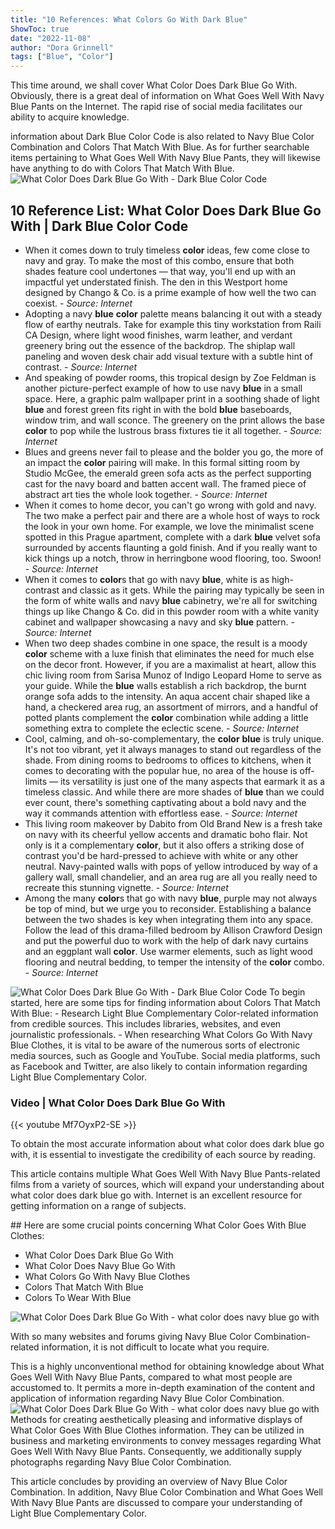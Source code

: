 ```yaml
---
title: "10 References: What Colors Go With Dark Blue"
ShowToc: true 
date: "2022-11-08"
author: "Dora Grinnell" 
tags: ["Blue", "Color"]
---
```


	
This time around, we shall cover What Color Does Dark Blue Go With. Obviously, there is a great deal of information on What Goes Well With Navy Blue Pants on the Internet. The rapid rise of social media facilitates our ability to acquire knowledge.

information about Dark Blue Color Code is also related to Navy Blue Color Combination and Colors That Match With Blue. As for further searchable items pertaining to What Goes Well With Navy Blue Pants, they will likewise have anything to do with Colors That Match With Blue.
<img loading="lazy" src="http://shamrockroseaussies.com/yahoo_site_admin/assets/images/DSC_0349.95233123_std.jpg" onerror="this.onerror=null;this.src='https://blogger.googleusercontent.com/img/a/AVvXsEhe7F7TRXHtjiKvHb5vS7DmnxvpHiDyoYyYvm1nHB3Qp2_w3BnM6A2eq4v7FYxCC9bfZt3a9vIMtAYEKUiaDQbHMg-ViyGmRIj39MLp0bGFfgfYw1Dc9q_H-T0wiTm3l0Uq42dETrN9eC8aGJ9_IORZsxST1AcLR7np1koOfcc7tnHa4S8Mwz_xD9d0=s16000';" alt="What Color Does Dark Blue Go With - Dark Blue Color Code" >

## 10 Reference List: What Color Does Dark Blue Go With | Dark Blue Color Code
-   When it comes down to truly timeless **color** ideas, few come close to navy and gray. To make the most of this combo, ensure that both shades feature cool undertones — that way, you'll end up with an impactful yet understated finish. The den in this Westport home designed by Chango & Co. is a prime example of how well the two can coexist. - <cite>Source: Internet</cite>
-   Adopting a navy **blue** **color** palette means balancing it out with a steady flow of earthy neutrals. Take for example this tiny workstation from Raili CA Design, where light wood finishes, warm leather, and verdant greenery bring out the essence of the backdrop. The shiplap wall paneling and woven desk chair add visual texture with a subtle hint of contrast. - <cite>Source: Internet</cite>
-   And speaking of powder rooms, this tropical design by Zoe Feldman is another picture-perfect example of how to use navy **blue** in a small space. Here, a graphic palm wallpaper print in a soothing shade of light **blue** and forest green fits right in with the bold **blue** baseboards, window trim, and wall sconce. The greenery on the print allows the base **color** to pop while the lustrous brass fixtures tie it all together. - <cite>Source: Internet</cite>
-   Blues and greens never fail to please and the bolder you go, the more of an impact the **color** pairing will make. In this formal sitting room by Studio McGee, the emerald green sofa acts as the perfect supporting cast for the navy board and batten accent wall. The framed piece of abstract art ties the whole look together. - <cite>Source: Internet</cite>
-   When it comes to home decor, you can't go wrong with gold and navy. The two make a perfect pair and there are a whole host of ways to rock the look in your own home. For example, we love the minimalist scene spotted in this Prague apartment, complete with a dark **blue** velvet sofa surrounded by accents flaunting a gold finish. And if you really want to kick things up a notch, throw in herringbone wood flooring, too. Swoon! - <cite>Source: Internet</cite>
-   When it comes to **color**s that go with navy **blue**, white is as high-contrast and classic as it gets. While the pairing may typically be seen in the form of white walls and navy **blue** cabinetry, we're all for switching things up like Chango & Co. did in this powder room with a white vanity cabinet and wallpaper showcasing a navy and sky **blue** pattern. - <cite>Source: Internet</cite>
-   When two deep shades combine in one space, the result is a moody **color** scheme with a luxe finish that eliminates the need for much else on the decor front. However, if you are a maximalist at heart, allow this chic living room from Sarisa Munoz of Indigo Leopard Home to serve as your guide. While the **blue** walls establish a rich backdrop, the burnt orange sofa adds to the intensity. An aqua accent chair shaped like a hand, a checkered area rug, an assortment of mirrors, and a handful of potted plants complement the **color** combination while adding a little something extra to complete the eclectic scene. - <cite>Source: Internet</cite>
-   Cool, calming, and oh-so-complementary, the **color** **blue** is truly unique. It's not too vibrant, yet it always manages to stand out regardless of the shade. From dining rooms to bedrooms to offices to kitchens, when it comes to decorating with the popular hue, no area of the house is off-limits — its versatility is just one of the many aspects that earmark it as a timeless classic. And while there are more shades of **blue** than we could ever count, there's something captivating about a bold navy and the way it commands attention with effortless ease. - <cite>Source: Internet</cite>
-   This living room makeover by Dabito from Old Brand New is a fresh take on navy with its cheerful yellow accents and dramatic boho flair. Not only is it a complementary **color**, but it also offers a striking dose of contrast you'd be hard-pressed to achieve with white or any other neutral. Navy-painted walls with pops of yellow introduced by way of a gallery wall, small chandelier, and an area rug are all you really need to recreate this stunning vignette. - <cite>Source: Internet</cite>
-   Among the many **color**s that go with navy **blue**, purple may not always be top of mind, but we urge you to reconsider. Establishing a balance between the two shades is key when integrating them into any space. Follow the lead of this drama-filled bedroom by Allison Crawford Design and put the powerful duo to work with the help of dark navy curtains and an eggplant wall **color**. Use warmer elements, such as light wood flooring and neutral bedding, to temper the intensity of the **color** combo. - <cite>Source: Internet</cite>


<img loading="lazy" src="http://shamrockroseaussies.com/yahoo_site_admin/assets/images/20190102_023022.25205208_std.jpg" onerror="this.onerror=null;this.src='https://blogger.googleusercontent.com/img/a/AVvXsEhe7F7TRXHtjiKvHb5vS7DmnxvpHiDyoYyYvm1nHB3Qp2_w3BnM6A2eq4v7FYxCC9bfZt3a9vIMtAYEKUiaDQbHMg-ViyGmRIj39MLp0bGFfgfYw1Dc9q_H-T0wiTm3l0Uq42dETrN9eC8aGJ9_IORZsxST1AcLR7np1koOfcc7tnHa4S8Mwz_xD9d0=s16000';" alt="What Color Does Dark Blue Go With - Dark Blue Color Code" >
To begin started, here are some tips for finding information about Colors That Match With Blue:
- Research Light Blue Complementary Color-related information from credible sources. This includes libraries, websites, and even journalistic professionals.
- When researching What Colors Go With Navy Blue Clothes, it is vital to be aware of the numerous sorts of electronic media sources, such as Google and YouTube. Social media platforms, such as Facebook and Twitter, are also likely to contain information regarding Light Blue Complementary Color.

### Video | What Color Does Dark Blue Go With
{{< youtube Mf7OyxP2-SE >}} 

To obtain the most accurate information about what color does dark blue go with, it is essential to investigate the credibility of each source by reading.

This article contains multiple What Goes Well With Navy Blue Pants-related films from a variety of sources, which will expand your understanding about what color does dark blue go with. Internet is an excellent resource for getting information on a range of subjects.
<script async="async" data-cfasync="false" src="//normallydemandedalter.com/fe63df3c5408708b15d8dc3d9b206b31/invoke.js"></script>
<div id="container-fe63df3c5408708b15d8dc3d9b206b31"></div>
## Here are some crucial points concerning What Color Goes With Blue Clothes:

- What Color Does Dark Blue Go With
- What Color Does Navy Blue Go With
- What Colors Go With Navy Blue Clothes
- Colors That Match With Blue
- Colors To Wear With Blue

 <img loading="lazy" src="https://www.interiorsbycolor.com/wp-content/uploads/2015/04/gray-and-white-master-bedroom.jpg" onerror="this.onerror=null;this.src='https://blogger.googleusercontent.com/img/a/AVvXsEhe7F7TRXHtjiKvHb5vS7DmnxvpHiDyoYyYvm1nHB3Qp2_w3BnM6A2eq4v7FYxCC9bfZt3a9vIMtAYEKUiaDQbHMg-ViyGmRIj39MLp0bGFfgfYw1Dc9q_H-T0wiTm3l0Uq42dETrN9eC8aGJ9_IORZsxST1AcLR7np1koOfcc7tnHa4S8Mwz_xD9d0=s16000';" alt="What Color Does Dark Blue Go With - what color does navy blue go with" >

With so many websites and forums giving Navy Blue Color Combination-related information, it is not difficult to locate what you require.

This is a highly unconventional method for obtaining knowledge about What Goes Well With Navy Blue Pants, compared to what most people are accustomed to. It permits a more in-depth examination of the content and application of information regarding Navy Blue Color Combination.
<img loading="lazy" src="http://blog.stylishwedd.com/wp-content/uploads/2017/06/Romantic-Mauve-and-White-Cream-Wedding-Color-Inspiration.jpg" onerror="this.onerror=null;this.src='https://blogger.googleusercontent.com/img/a/AVvXsEhe7F7TRXHtjiKvHb5vS7DmnxvpHiDyoYyYvm1nHB3Qp2_w3BnM6A2eq4v7FYxCC9bfZt3a9vIMtAYEKUiaDQbHMg-ViyGmRIj39MLp0bGFfgfYw1Dc9q_H-T0wiTm3l0Uq42dETrN9eC8aGJ9_IORZsxST1AcLR7np1koOfcc7tnHa4S8Mwz_xD9d0=s16000';" alt="What Color Does Dark Blue Go With - what color does navy blue go with" >
Methods for creating aesthetically pleasing and informative displays of What Color Goes With Blue Clothes information. They can be utilized in business and marketing environments to convey messages regarding What Goes Well With Navy Blue Pants. Consequently, we additionally supply photographs regarding Navy Blue Color Combination.

This article concludes by providing an overview of Navy Blue Color Combination. In addition, Navy Blue Color Combination and What Goes Well With Navy Blue Pants are discussed to compare your understanding of Light Blue Complementary Color.
	
	

